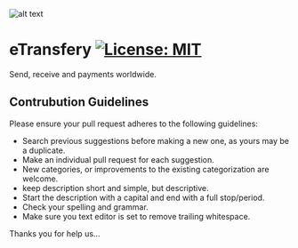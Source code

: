 ![alt text](https://www.teamgridapp.com/wp-content/uploads/2016/03/blue-on-white-logo.png)
# eTransfery [![License: MIT](https://img.shields.io/badge/License-MIT-yellow.svg)](https://opensource.org/licenses/MIT)

Send, receive and payments worldwide.

## Contrubution Guidelines

Please ensure your pull request adheres to the following guidelines:

- Search previous suggestions before making a new one, as yours may be a duplicate.
- Make an individual pull request for each suggestion.
- New categories, or improvements to the existing categorization are welcome.
- keep description short and simple, but descriptive.
- Start the description with a capital and end with a full stop/period.
- Check your spelling and grammar.
- Make sure you text editor is set to remove trailing whitespace.

Thanks you for help us...


 